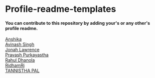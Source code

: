# Profile-readme-templates

#### You can contribute to this repository by adding your's or any other's profile readme.

[Anshika](https://github.com/ANSHIKA1806/ANSHIKA1806) <br>
[Avinash Singh](https://github.com/avinash201199/avinash201199) <br>
[Jonah Lawrence](https://github.com/DenverCoder1/DenverCoder1)<br>
[Pravash Purkayastha](https://github.com/darecoder-git/darecoder-git) <br>
[Rahul Dhanola](https://github.com/DHANOLA/DHANOLA)<br>
[RidhamRj](https://github.com/RidhamRj/RidhamRj)<br>
[TANNISTHA PAL](https://github.com/paltannistha/paltannistha)<br>
